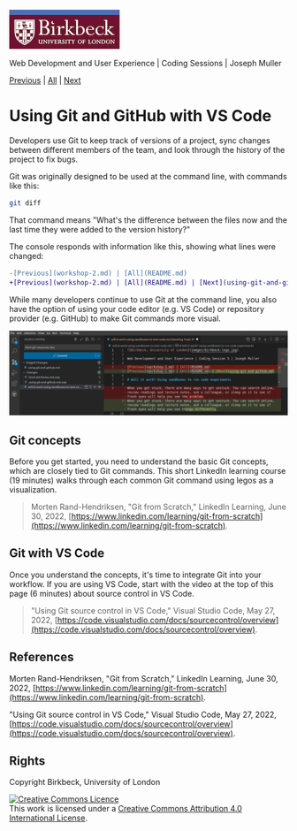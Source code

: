 ![Birkbeck, University of London](images/birkbeck-logo.jpg)

Web Development and User Experience | Coding Sessions | Joseph Muller

[Previous](html-page-structures.md) | [All](README.md) | [Next](workshop-7.md)

# Using Git and GitHub with VS Code

Developers use Git to keep track of versions of a project, sync changes between different members of the team, and look through the history of the project to fix bugs.

Git was originally designed to be used at the command line, with commands like this:

```bash
git diff
```

That command means "What's the difference between the files now and the last time they were added to the version history?"

The console responds with information like this, showing what lines were changed:

```diff
-[Previous](workshop-2.md) | [All](README.md)
+[Previous](workshop-2.md) | [All](README.md) | [Next](using-git-and-github.md)
```

While many developers continue to use Git at the command line, you also have the option of using your code editor (e.g. VS Code) or repository provider (e.g. GitHub) to make Git commands more visual.

![VS Code's source control tool for Git](images/git-vs-code-diff.png)

## Git concepts
Before you get started, you need to understand the basic Git concepts, which are closely tied to Git commands. This short LinkedIn learning course (19 minutes) walks through each common Git command using legos as a visualization.

> Morten Rand-Hendriksen, "Git from Scratch," LinkedIn Learning, June 30, 2022, [https://www.linkedin.com/learning/git-from-scratch](https://www.linkedin.com/learning/git-from-scratch).

## Git with VS Code
Once you understand the concepts, it's time to integrate Git into your workflow. If you are using VS Code, start with the video at the top of this page (6 minutes) about source control in VS Code.

> "Using Git source control in VS Code," Visual Studio Code, May 27, 2022, [https://code.visualstudio.com/docs/sourcecontrol/overview](https://code.visualstudio.com/docs/sourcecontrol/overview).

## References
Morten Rand-Hendriksen, "Git from Scratch," LinkedIn Learning, June 30, 2022, [https://www.linkedin.com/learning/git-from-scratch](https://www.linkedin.com/learning/git-from-scratch).

"Using Git source control in VS Code," Visual Studio Code, May 27, 2022, [https://code.visualstudio.com/docs/sourcecontrol/overview](https://code.visualstudio.com/docs/sourcecontrol/overview).

## Rights
Copyright Birkbeck, University of London

<a rel="license" href="http://creativecommons.org/licenses/by/4.0/"><img alt="Creative Commons Licence" src="https://i.creativecommons.org/l/by/4.0/88x31.png" /></a><br />This work is licensed under a <a rel="license" href="http://creativecommons.org/licenses/by/4.0/">Creative Commons Attribution 4.0 International License</a>.
